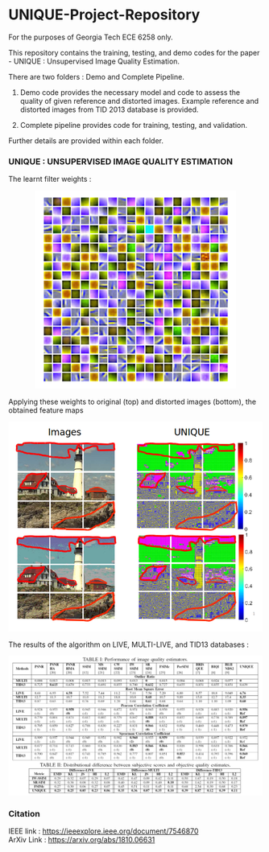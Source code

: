 # UNIQUE-Project-Repository

For the purposes of Georgia Tech ECE 6258 only.

This repository contains the training, testing, and demo codes for the paper - UNIQUE : Unsupervised Image Quality Estimation.

There are two folders : Demo and Complete Pipeline. 

1. Demo code provides the necessary model and code to assess the quality of given reference and distorted images. Example reference and distorted images from TID 2013 database is provided.

2. Complete pipeline provides code for training, testing, and validation.
  
Further details are provided within each folder.

### UNIQUE : UNSUPERVISED IMAGE QUALITY ESTIMATION

The learnt filter weights :

<p align="center">
  <img src=/Demo/Images/Visualization.png/>
</p>  

Applying these weights to original (top) and distorted images (bottom), the obtained feature maps  

<p align="center">
  <img src=/Demo/Images/FeatMap.png/>
</p>  

The results of the algorithm on LIVE, MULTI-LIVE, and TID13 databases :  

![Results Filters](/Demo/Images/Results.png)

### Citation

IEEE link : https://ieeexplore.ieee.org/document/7546870  
ArXiv Link : https://arxiv.org/abs/1810.06631  

